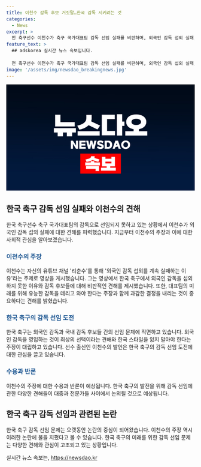 ```yaml
---
title: 이천수 감독 후보 거짓말…한국 감독 시키려는 것
categories:
  - News
excerpt: >
  전 축구선수 이천수가 축구 국가대표팀 감독 선임 실패를 비판하며, 외국인 감독 섭외 실패, 국내 감독에 관한 견해를 밝혔다. 그는 황선홍 감독, 김도훈 감독에 대한 의견을 제시하고, 한국 축구의 미래와 감독에 대한 중요성을 강조했다. 이천수는 한국 감독을 뽑으려는 움직임과 외국인 감독의 필요성에 대한 입장을 밝히며, 홍명보, 신태용 감독을 지지했다.
feature_text: >
  ## adskorea 실시간 뉴스 속보입니다.

  전 축구선수 이천수가 축구 국가대표팀 감독 선임 실패를 비판하며, 외국인 감독 섭외 실패, 국내 감독에 관한 견해를 밝혔다. 그는 황선홍 감독, 김도훈 감독에 대한 의견을 제시하고, 한국 축구의 미래와 감독에 대한 중요성을 강조했다. 이천수는 한국 감독을 뽑으려는 움직임과 외국인 감독의 필요성에 대한 입장을 밝히며, 홍명보, 신태용 감독을 지지했다.
image: '/assets/img/newsdao_breakingnews.jpg'
---
```


<p><img src="/assets/img/newsdao_breakingnews.jpg" alt="adskorea 속보" /></p>

<h2 data-ke-size="size26">한국 축구 감독 선임 실패와 이천수의 견해</h2>

<p data-ke-size="size16">한국 축구선수 축구 국가대표팀의 감독으로 선임되지 못하고 있는 상황에서 이천수가 외국인 감독 섭외 실패에 대한 견해를 피력했습니다. 지금부터 이천수의 주장과 이에 대한 사회적 관심을 알아보겠습니다.</p>

<h3><b><span style="color: #1a5490;">이천수의 주장</span></b></h3>

<p data-ke-size="size16">이천수는 자신의 유튜브 채널 '리춘수'를 통해 '외국인 감독 섭외를 계속 실패하는 이유'라는 주제로 영상을 게시했습니다. 그는 영상에서 한국 축구에서 외국인 감독을 섭외하지 못한 이유와 감독 후보들에 대해 비판적인 견해를 제시했습니다. 또한, 대표팀의 미래를 위해 유능한 감독을 데리고 와야 한다는 주장과 함께 과감한 결정을 내리는 것이 중요하다는 견해를 밝혔습니다.</p>

<h3><b><span style="color: #1a5490;">한국 축구의 감독 선임 도전</span></b></h3>

<p data-ke-size="size16">한국 축구는 외국인 감독과 국내 감독 후보들 간의 선임 문제에 직면하고 있습니다. 외국인 감독을 영입하는 것이 최상의 선택이라는 견해와 한국 스타일을 잃지 말아야 한다는 주장이 대립하고 있습니다. 선수 출신인 이천수의 발언은 한국 축구의 감독 선임 도전에 대한 관심을 끌고 있습니다.</p>

<h3><b><span style="color: #1a5490;">수용과 반론</span></b></h3>

<p data-ke-size="size16">이천수의 주장에 대한 수용과 반론이 예상됩니다. 한국 축구의 발전을 위해 감독 선임에 관한 다양한 견해들이 대중과 전문가들 사이에서 논의될 것으로 예상됩니다.</p>

<h2 data-ke-size="size26">한국 축구 감독 선임과 관련된 논란</h2>

<p data-ke-size="size16">한국 축구 감독 선임 문제는 오랫동안 논란의 중심이 되어왔습니다. 이천수의 주장 역시 이러한 논란에 불을 지폈다고 볼 수 있습니다. 한국 축구의 미래를 위한 감독 선임 문제는 다양한 견해와 관심이 고조되고 있는 상황입니다.</p>
실시간 뉴스 속보는, <a href="https://newsdao.kr" rel="dofollow">https://newsdao.kr</a>



